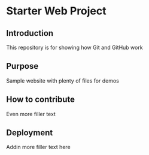 # Starter Web Project

## Introduction
This repository is for showing how Git and GitHub work

## Purpose

Sample website with plenty of files for demos

## How to contribute

Even more filler text

## Deployment

Addin more filler text here
